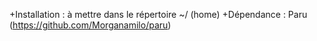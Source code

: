 +Installation : à mettre dans le répertoire ~/ (home)
+Dépendance : Paru (https://github.com/Morganamilo/paru)
